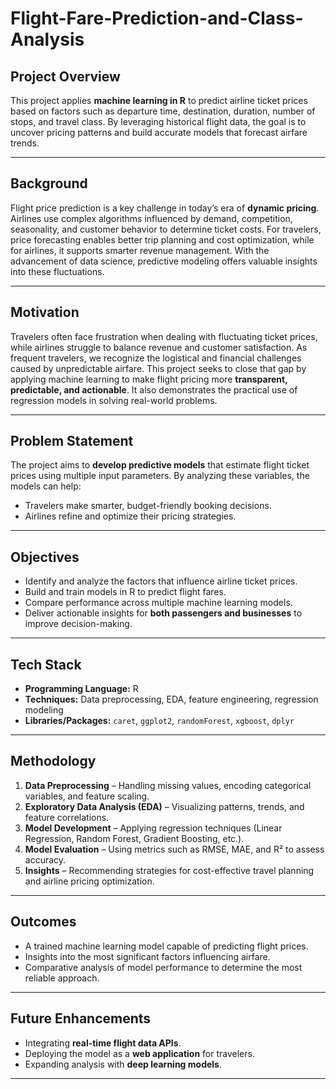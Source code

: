 
# Flight-Fare-Prediction-and-Class-Analysis

##  Project Overview

This project applies **machine learning in R** to predict airline ticket prices based on factors such as departure time, destination, duration, number of stops, and travel class. By leveraging historical flight data, the goal is to uncover pricing patterns and build accurate models that forecast airfare trends.

---

## Background

Flight price prediction is a key challenge in today’s era of **dynamic pricing**. Airlines use complex algorithms influenced by demand, competition, seasonality, and customer behavior to determine ticket costs. For travelers, price forecasting enables better trip planning and cost optimization, while for airlines, it supports smarter revenue management. With the advancement of data science, predictive modeling offers valuable insights into these fluctuations.

---

## Motivation

Travelers often face frustration when dealing with fluctuating ticket prices, while airlines struggle to balance revenue and customer satisfaction. As frequent travelers, we recognize the logistical and financial challenges caused by unpredictable airfare. This project seeks to close that gap by applying machine learning to make flight pricing more **transparent, predictable, and actionable**. It also demonstrates the practical use of regression models in solving real-world problems.

---

## Problem Statement

The project aims to **develop predictive models** that estimate flight ticket prices using multiple input parameters. By analyzing these variables, the models can help:

* Travelers make smarter, budget-friendly booking decisions.
* Airlines refine and optimize their pricing strategies.

---

## Objectives

* Identify and analyze the factors that influence airline ticket prices.
* Build and train models in R to predict flight fares.
* Compare performance across multiple machine learning models.
* Deliver actionable insights for **both passengers and businesses** to improve decision-making.

---

##  Tech Stack

* **Programming Language:** R
* **Techniques:** Data preprocessing, EDA, feature engineering, regression modeling
* **Libraries/Packages:** `caret`, `ggplot2`, `randomForest`, `xgboost`, `dplyr`

---

## Methodology

1. **Data Preprocessing** – Handling missing values, encoding categorical variables, and feature scaling.
2. **Exploratory Data Analysis (EDA)** – Visualizing patterns, trends, and feature correlations.
3. **Model Development** – Applying regression techniques (Linear Regression, Random Forest, Gradient Boosting, etc.).
4. **Model Evaluation** – Using metrics such as RMSE, MAE, and R² to assess accuracy.
5. **Insights** – Recommending strategies for cost-effective travel planning and airline pricing optimization.

---

## Outcomes

* A trained machine learning model capable of predicting flight prices.
* Insights into the most significant factors influencing airfare.
* Comparative analysis of model performance to determine the most reliable approach.

---


## Future Enhancements

* Integrating **real-time flight data APIs**.
* Deploying the model as a **web application** for travelers.
* Expanding analysis with **deep learning models**.

---

